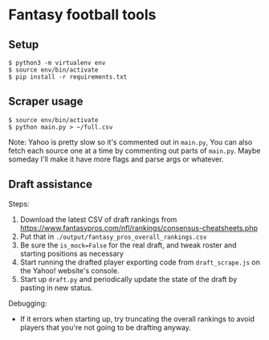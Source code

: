 Fantasy football tools
=====

## Setup
```
$ python3 -m virtualenv env
$ source env/bin/activate
$ pip install -r requirements.txt
```

## Scraper usage

```
$ source env/bin/activate
$ python main.py > ~/full.csv
```

Note: Yahoo is pretty slow so it's commented out in `main.py`, You can also fetch each source one at
a time by commenting out parts of `main.py`. Maybe someday I'll make it have more flags and
parse args or whatever.


## Draft assistance
Steps:
1. Download the latest CSV of draft rankings from https://www.fantasypros.com/nfl/rankings/consensus-cheatsheets.php
2. Put that in `./output/fantasy_pros_overall_rankings.csv`
3. Be sure the `is_mock=False` for the real draft, and tweak roster and starting positions as necessary
4. Start running the drafted player exporting code from `draft_scrape.js` on the Yahoo! website's console.
5. Start up `draft.py` and periodically update the state of the draft by pasting in new status.

Debugging:
- If it errors when starting up, try truncating the overall rankings to avoid players that you're
  not going to be drafting anyway.